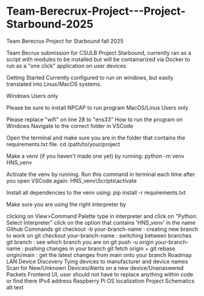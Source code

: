 # Team-Berecrux-Project---Project-Starbound-2025
Team Berecrux Project for Starbound fall 2025


Team Becrux submission for CSULB Project Starbound, currently ran as a script with modules to be installed but will be containarized via Docker to run as a "one click" application on user devices

Getting Started
Currently configured to run on windows, but easily translated into Linux/MacOS systems.

Windows Users only

Please be sure to install NPCAP to run program
MacOS/Linus Users only

Please replace "wifi" on line 28 to "ens33"
How to run the program on Windows
Navigate to the correct folder in VSCode

Open the terminal and make sure you are in the folder that contains the requirements.txt file. cd /path/to/your/project

Make a venv (if you haven't made one yet) by running: python -m venv HNS_venv

Activate the venv by running. Run this command in terminal each time after you open VSCode again: HNS_venv\Scripts\activate

Install all dependencies to the venv using: pip install -r requirements.txt

Make sure you are using the right interpreter by

clicking on View>Command Palette
type in interpreter and click on "Python: Select Interpreter"
click on the option that contains 'HNS_venv' in the name
Github Commands
git checkout -b your-branch-name : creating new branch to work on
git checkout your-branch-name : switching between branches
git branch : see which branch you are on
git push -u origin your-branch-name : pushing changes in your branch
git fetch origin + git rebase origin/main : get the latest changes from main onto your branch
Roadmap
 LAN Device Discovery
 Tying devices to manufacturer and device names
 Scan for New/Unknown Devices/Alerts on a new device/Unanaswered Packets
 Frontend UI, user should not have to replace anything within code or find there IPv4 address
 Raspberry Pi OS localization
Project Schematics
alt text
